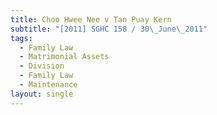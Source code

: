 ```yaml
---
title: Choo Hwee Nee v Tan Puay Kern
subtitle: "[2011] SGHC 158 / 30\_June\_2011"
tags:
  - Family Law
  - Matrimonial Assets
  - Division
  - Family Law
  - Maintenance
layout: single
---
```


